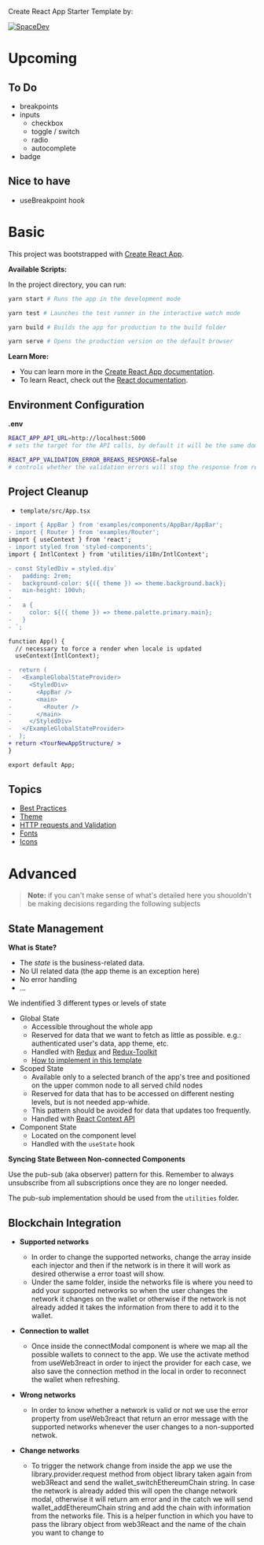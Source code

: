 Create React App Starter Template by:

[![SpaceDev](https://uploads-ssl.webflow.com/61e097dd988731696768be21/62042f55a072ef02ab1d11a2_logo%20del%20mismo%20taman%CC%83o%20que%20el%20texto.svg)](https://www.spacedev.io/)

# Upcoming

## To Do

- breakpoints
- inputs
  - checkbox
  - toggle / switch
  - radio
  - autocomplete
- badge

## Nice to have

- useBreakpoint hook

# Basic

This project was bootstrapped with [Create React App](https://github.com/facebook/create-react-app).

**Available Scripts:**

In the project directory, you can run:

```bash
yarn start # Runs the app in the development mode

yarn test # Launches the test runner in the interactive watch mode

yarn build # Builds the app for production to the build folder

yarn serve # Opens the production version on the default browser
```

**Learn More:**

- You can learn more in the [Create React App documentation](https://facebook.github.io/create-react-app/docs/getting-started).
- To learn React, check out the [React documentation](https://reactjs.org/).

## Environment Configuration

**.env**

```bash
REACT_APP_API_URL=http://localhost:5000
# sets the target for the API calls, by default it will be the same domain in which the app is loaded

REACT_APP_VALIDATION_ERROR_BREAKS_RESPONSE=false
# controls whether the validation errors will stop the response from reaching the request point
```

## Project Cleanup

- `template/src/App.tsx`

```diff
- import { AppBar } from 'examples/components/AppBar/AppBar';
- import { Router } from 'examples/Router';
import { useContext } from 'react';
- import styled from 'styled-components';
import { IntlContext } from 'utilities/i18n/IntlContext';

- const StyledDiv = styled.div`
-   padding: 2rem;
-   background-color: ${({ theme }) => theme.background.back};
-   min-height: 100vh;
-
-   a {
-     color: ${({ theme }) => theme.palette.primary.main};
-   }
- `;

function App() {
  // necessary to force a render when locale is updated
  useContext(IntlContext);

-  return (
-   <ExampleGlobalStateProvider>
-     <StyledDiv>
-       <AppBar />
-       <main>
-         <Router />
-       </main>
-     </StyledDiv>
-   </ExampleGlobalStateProvider>
-  );
+ return <YourNewAppStructure/ >
}

export default App;
```

## Topics

- [Best Practices](./docs/BEST_PRACTICES.md)
- [Theme](./docs/THEME.md)
- [HTTP requests and Validation](./docs/HTTP.md)
- [Fonts](./docs/FONTS.md)
- [Icons](./docs/ICONS.md)

# Advanced

> **Note:** if you can't make sense of what's detailed here you shouoldn't be making decisions regarding the following subjects

## State Management

**What is State?**

- The _state_ is the business-related data.
- No UI related data (the app theme is an exception here)
- No error handling
- ...

We indentified 3 different types or levels of state

- Global State
  - Accessible throughout the whole app
  - Reserved for data that we want to fetch as little as possible. e.g.: authenticated user's data, app theme, etc.
  - Handled with [Redux](https://redux.js.org/) and [Redux-Toolkit](https://redux-toolkit.js.org/)
  - [How to implement in this template](./docs/GLOBAL_STATE.md)
- Scoped State
  - Available only to a selected branch of the app's tree and positioned on the upper common node to all served child nodes
  - Reserved for data that has to be accessed on different nesting levels, but is not needed app-whide.
  - This pattern should be avoided for data that updates too frequently.
  - Handled with [React Context API](https://reactjs.org/docs/context.html)
- Component State
  - Located on the component level
  - Handled with the `useState` hook

**Syncing State Between Non-connected Components**

Use the pub-sub (aka observer) pattern for this. Remember to always unsubscribe from all subscriptions once they are no longer needed.

The pub-sub implementation should be used from the `utilities` folder.

## Blockchain Integration

- **Supported networks**

  - In order to change the supported networks, change the array inside each injector and then if the network is in there it will work as desired otherwise a error toast will show.
  - Under the same folder, inside the networks file is where you need to add your supported networks so when the user changes the network it changes on the wallet or otherwise if the network is not already added it takes the information from there to add it to the wallet.

- **Connection to wallet**

  - Once inside the connectModal component is where we map all the possible wallets to connect to the app. We use the activate method from useWeb3react in order to inject the provider for each case, we also save the connection method in the local in order to reconnect the wallet when refreshing.

- **Wrong networks**

  - In order to know whether a network is valid or not we use the error property from useWeb3react that return an error message with the supported networks whenever the user changes to a non-supported netwok.

- **Change networks**

  - To trigger the network change from inside the app we use the library.provider.request method from object library taken again from web3React and send the wallet_switchEthereumChain string. In case the network is already added this will open the change network modal, otherwise it will return am error and in the catch we will send wallet_addEthereumChain string and add the chain with information from the networks file. This is a helper function in which you have to pass the library object from web3React and the name of the chain you want to change to
